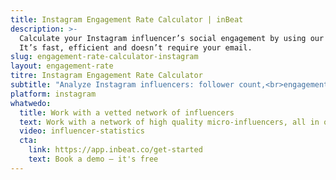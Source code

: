 ```yaml
---
title: Instagram Engagement Rate Calculator | inBeat
description: >-
  Calculate your Instagram influencer’s social engagement by using our free engagement rate calculator online.
  It’s fast, efficient and doesn’t require your email.
slug: engagement-rate-calculator-instagram
layout: engagement-rate
titre: Instagram Engagement Rate Calculator
subtitle: "Analyze Instagram influencers: follower count,<br>engagement rate, popular content and more."
platform: instagram
whatwedo:
  title: Work with a vetted network of influencers
  text: Work with a network of high quality micro-influencers, all in one integrated platform. Create highly converting user generated content that truly converts & engages your audience. 
  video: influencer-statistics 
  cta:
    link: https://app.inbeat.co/get-started
    text: Book a demo — it's free
---
```

